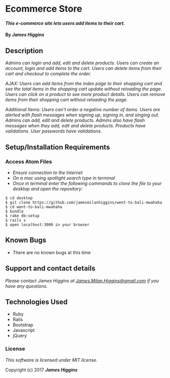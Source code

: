 # Ecommerce Store

#### _This e-commerce site lets users add items to their cart._


#### By _**James Higgins**_

## Description

_Admins can login and add, edit and delete products. Users can create an account, login and add items to the cart. Users can delete items from their cart and checkout to complete the order._

_AJAX: Users can add items from the index page to their shopping cart and see the total items in the shopping cart update without reloading the page. Users can click on a product to see more product details. Users can remove items from their shopping cart without reloading the page._

_Additional Items: Users can't order a negative number of items. Users are alerted with flash messages when signing up, signing in, and singing out. Admins can add, edit and delete products. Admins also have flash messages when they add, edit and delete products. Products have validations. User passwords have validations._

## Setup/Installation Requirements

### Access Atom Files

* _Ensure connection to the Internet_
* _On a mac using spotlight search type in terminal_
* _Once in terminal enter the following commands to clone the file to your desktop and open the repository:_
```
$ cd desktop
$ git clone https://github.com/jamesmilanhiggins/went-to-bali-mwahaha
$ cd went-to-bali-mwahaha
$ bundle
$ rake db:setup
$ rails s
$ open localhost:3000 in your browser
```

## Known Bugs

* There are no known bugs at this time


## Support and contact details

_Please contact James Higgins at James.Milan.Higgins@gmail.com if you have any questions._

## Technologies Used

* Ruby
* Rails
* Bootstrap
* Javascript
* jQuery


### License

*This software is licensed under MIT license.*

Copyright (c) 2017 **_James Higgins_**
